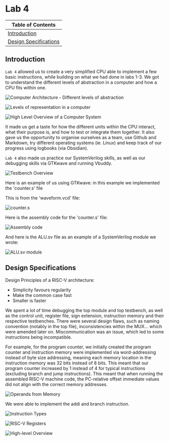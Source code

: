 # Lab 4

| Table of Contents |
|-|
| [Introduction](#introduction) |
| [Design Specifications](#design-specifications) |

## Introduction

`Lab 4` allowed us to create a very simplified CPU able to implement a few basic instructions, while building on what we had done in labs 1-3. 
We got to understand the different levels of abstraction in a computer and how a CPU fits within one.

![Computer Architecture - Different levels of abstraction](https://github.com/user-attachments/assets/c9a0d1a2-b70a-4d24-971b-2de0d5a870d6)

![Levels of representation in a computer](https://github.com/user-attachments/assets/7c306816-e5e6-4fa9-b0d0-ad356e9b6541)

![High Level Overview of a Computer System](https://github.com/user-attachments/assets/ac46564b-2f08-4d5f-9366-01b8b84be491)

It made us get a taste for how the different units within the CPU interact, what their purpose is, and how to test or integrate them together. 
It also gave us the opportunity to organise ourselves as a team, use Github and Markdown, try different operating systems (ie. Linux) and keep track of our progress using logbooks (via Obsidian). 

`Lab 4` also made us practice our SystemVerilog skills, as well as our debugging skills via GTKwave and running Vbuddy. 

![Testbench Overview](https://github.com/user-attachments/assets/57dc35f4-578b-4bbb-a87e-00c7a827d6f8)

Here is an example of us using GTKwave: in this example we implemented the 'counter.s' file

This is from the 'waveform.vcd' file:

![counter.s](https://github.com/user-attachments/assets/39848ab4-8169-477f-9469-af8755b5c086)

Here is the assembly code for the 'counter.s' file:

![Assembly code](https://github.com/user-attachments/assets/f3b2b88a-0625-46e2-b4ad-63669f191057)

And here is the ALU.sv file as an example of a SystemVerilog module we wrote:

![ALU.sv module](https://github.com/user-attachments/assets/b395bc30-f076-4a54-9df1-80aa53566b9c)

## Design Specifications

Design Principles of a RISC-V architecture:
  - Simplicity favours regularity
  - Make the common case fast
  - Smaller is faster

We spent a lot of time debugging the top module and top testbench, as well as the control unit, register file, sign extension, instruction memory and their respective testbenches. 
There were several design flaws, such as naming convention (notably in the top file), inconsistencies within the MUX... which were amended later on. Miscommunication was an issue, which led to some instructions being incompatible. 

For example, for the program counter, we initially created the program counter and instruction memory were implemented via word-addressing instead of byte size addressing, meaning each memory location in the instruction memory was 32 bits instead of 8 bits. This meant that our program counter increased by 1 instead of 4 for typical instructions (excluding branch and jump instructions). This meant that when running the assembled RISC-V machine code, the PC-relative offset immediate values did not align with the correct memory addresses. 

![Operands from Memory](https://github.com/user-attachments/assets/3acb27ca-b7b6-44c3-a5dc-05e1a264600a)


We were able to implement the addi and branch instruction. 

![Instruction Types](https://github.com/user-attachments/assets/297298bf-9fd5-42e5-8007-7df514ce0fcc)

![RISC-V Registers](https://github.com/user-attachments/assets/f6b2c419-63cc-44b9-b68d-f509c2982879)

![High-level Overview](https://github.com/user-attachments/assets/8c942b88-2f9f-4259-bb80-25b50c1babb9)



